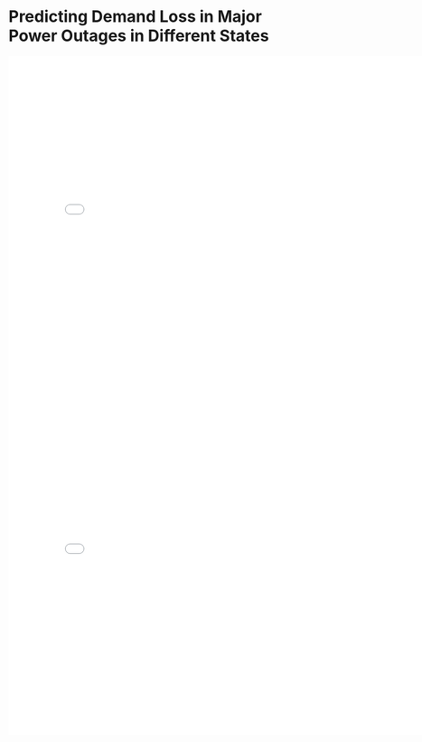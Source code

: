 # Predicting Demand Loss in Major Power Outages in Different States
<iframe
  src="assets/figure.html"
  width="800"
  height="600"
  frameborder="0"
></iframe>

<iframe
  src="assets/output.html"
  width="800"
  height="600"
  frameborder="0"
></iframe>
